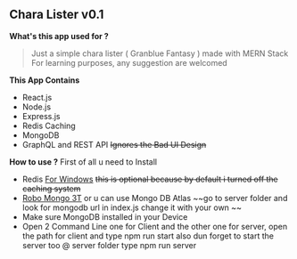 ## Chara Lister v0.1

**What's this app used for ?**
  > Just a simple chara lister ( Granblue Fantasy ) made with MERN Stack
  > For learning purposes, any suggestion are welcomed
  
 **This App Contains**
  - React.js
  - Node.js
  - Express.js
  - Redis Caching
  - MongoDB 
  - GraphQL and REST API
  ~~Ignores the Bad UI Design~~
  
  **How to use ?**
  First of all u need to Install 
  - Redis [For Windows](https://github.com/dmajkic/redis/downloads) ~~this is optional because by default i turned off the caching system~~
  - [Robo Mongo 3T](https://robomongo.org/) or u can use Mongo DB Atlas ~~go to server folder and look for mongodb url in index.js change it with your own ~~
  - Make sure MongoDB installed in your Device
  - Open 2 Command Line one for Client and the other one for server, open the path for client and type npm run start also dun forget to start the server too @ server folder type npm run server
